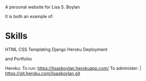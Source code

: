 A personal website for Lisa S. Boylan

It is both an example of:

   Skills
   ======
   HTML
   CSS
   Templating
   Django
   Heroku Deployment
   
and
   Portfoliio
   

Heroku:
   To run:
      https://lisasboylan.herokuapp.com/ 
	To administer:
   | https://git.heroku.com/lisasboylan.git


